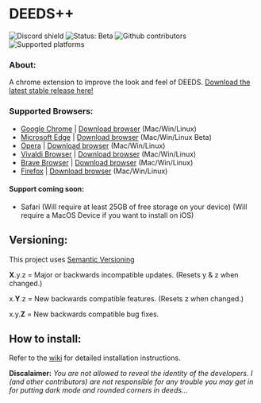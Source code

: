 # DEEDS++
![Discord shield](https://img.shields.io/discord/826023027548225547?label=Discord)
![Status: Beta](https://img.shields.io/badge/Status-beta-orange)
![Github contributors](https://img.shields.io/github/contributors/cgsdiscord/deeds-cord?label=Contributors)
![Supported platforms](https://img.shields.io/badge/Platforms-chromium%20(google%20chrome,%20vivaldi,%20edge)%20%7C%20quantum%20(firefox)%20-blue)

### About:
A chrome extension to improve the look and feel of DEEDS. [Download the latest stable release here!](https://github.com/cgsdiscord/deeds-cord/releases/latest)

### Supported Browsers:
- [Google Chrome](https://github.com/cgsdiscord/deeds-cord/wiki/Installation#google_chrome) | [Download browser](https://www.google.com.au/chrome/ "Download Google Chrome") (Mac/Win/Linux)
- [Microsoft Edge](https://github.com/cgsdiscord/deeds-cord/wiki/Installation#edge) | [Download browser](https://www.microsoft.com/en-us/edge "Download Microsoft Edge") (Mac/Win/Linux Beta)
- [Opera](https://github.com/cgsdiscord/deeds-cord/wiki/Installation#opera) | [Download browser](https://www.opera.com/download "Download Opera") (Mac/Win/Linux)
- [Vivaldi Browser](https://github.com/cgsdiscord/deeds-cord/wiki/Installation#vivaldi) | [Download browser](https://vivaldi.com/download/ "Download Vivaldi Browser") (Mac/Win/Linux)
- [Brave Browser](https://github.com/cgsdiscord/deeds-cord/wiki/Installation#brave) | [Download browser](https://brave.com/download/ "Download Brave Browser") (Mac/Win/Linux)
- [Firefox](https://github.com/cgsdiscord/deeds-cord/wiki/Installation#firefox) | [Download browser](https://www.mozilla.org/en-GB/firefox/download/ "Download Firefox") (Mac/Win/Linux)
 
#### Support coming soon:
- Safari (Will require at least 25GB of free storage on your device) (Will require a MacOS Device if you want to install on iOS)

## Versioning:
This project uses [Semantic Versioning](https://semver.org)

**X**.y.z = Major or backwards incompatible updates. (Resets y & z when changed.) 

x.**Y**.z = New backwards compatible features. (Resets z when changed.)

x.y.**Z** = New backwards compatible bug fixes.
## How to install:
Refer to the [wiki](https://github.com/cgsdiscord/deeds-cord/wiki/Installation) for detailed installation instructions.



**Discalaimer:** *You are not allowed to reveal the identity of the developers. I (and other contributors) are not responsible for any trouble you may get in for putting dark mode and rounded corners in deeds...*
